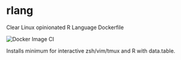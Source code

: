 # rlang
Clear Linux opinionated R Language Dockerfile

![Docker Image CI](https://github.com/scottstanfield/rlang/workflows/Docker%20Image%20CI/badge.svg)

Installs minimum for interactive zsh/vim/tmux and R with data.table.
